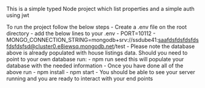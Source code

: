 This is a simple typed Node project which list properties and a simple auth using jwt 

To run the project follow the below steps
    - Create a .env file on the root directory
    - add the below lines to your .env
        - PORT=10112
        - MONGO_CONNECTION_STRING=mongodb+srv://ssdube41:saafdsfdsfdsfdsfdsfdsfsd@cluster0.e8iewsq.mongodb.net/test
    - Please note the database above is already populated with house listings data. Should you need to point to your own database run:
        - npm run seed this will populate your database with the needed information
    - Once you have done all of the above run
        - npm install
        - npm start 
    - You should be able to see your server running and you are ready to interact with your end points